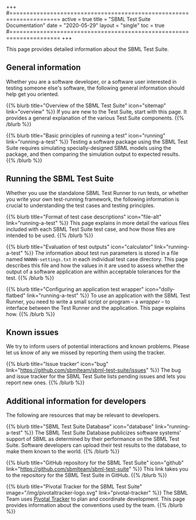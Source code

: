 +++
#=====================================================================
active     = true
title      = "SBML Test Suite Documentation"
date       = "2020-05-29"
layout     = "single"
toc        = true
#=====================================================================
+++

This page provides detailed information about the SBML Test Suite.


## General information

Whether you are a software developer, or a software user interested in testing someone else's software, the following general information should help get you oriented.

{{% blurb title="Overview of the SBML Test Suite" icon="sitemap" link="overview" %}}
If you are new to the Test Suite, start with this page.  It provides a general explanation of the various Test Suite components.
{{% /blurb %}}

{{% blurb title="Basic principles of running a test" icon="running" link="running-a-test" %}}
Testing a software package using the SBML Test Suite requires simulating specially-designed SBML models using the package, and then comparing the simulation output to expected results.
{{% /blurb %}}


## Running the SBML Test Suite

Whether you use the standalone SBML Test Runner to run tests, or whether you write your own test-running framework, the following information is crucial to understanding the test cases and testing principles.

{{% blurb title="Format of test case descriptions" icon="file-alt" link="running-a-test" %}}
This page explains in more detail the various files included with each SBML Test Suite test case, and how those files are intended to be used. 
{{% /blurb %}}

{{% blurb title="Evaluation of test outputs" icon="calculator" link="running-a-test" %}}
The information about test run parameters is stored in a file named `NNNNN-settings.txt` in each individual test case directory.  This page describes this file and how the values in it are used to assess whether the output of a software application are within acceptable tolerances for the test.
{{% /blurb %}}

{{% blurb title="Configuring an application test wrapper" icon="dolly-flatbed" link="running-a-test" %}}
To use an application with the SBML Test Runner, you need to write a small script or program &ndash; a _wrapper_ &ndash; to interface between the Test Runner and the application.  This page explains how.
{{% /blurb %}}


## Known issues

We try to inform users of potential interactions and known problems.  Please let us know of any we missed by reporting them using the tracker.

{{% blurb title="Issue tracker" icon="bug" link="https://github.com/sbmlteam/sbml-test-suite/issues" %}}
The bug and issue tracker for the SBML Test Suite lists pending issues and lets you report new ones.
{{% /blurb %}}


## Additional information for developers

The following are resources that may be relevant to developers.

{{% blurb title="SBML Test Suite Database" icon="database" link="running-a-test" %}}
The SBML Test Suite Database publicizes software systems' support of SBML as determined by their performance on the SBML Test Suite.  Software developers can upload their test results to the database, to make them known to the world.
{{% /blurb %}}

{{% blurb title="GitHub repository for the SBML Test Suite" icon="github" link="https://github.com/sbmlteam/sbml-test-suite" %}}
This link takes you to the repository for the SBML Test Suite in GitHub.
{{% /blurb %}}

{{% blurb title="Pivotal Tracker for the SBML Test Suite" image="/img/pivotaltracker-logo.svg" link="pivotal-tracker" %}}
The SBML Team uses [Pivotal Tracker](http://pivotaltracker.com) to plan and coordinate development.  This page provides information about the conventions used by the team.
{{% /blurb %}}





<!-- Leave this hack to make the TOC show up -->
###
